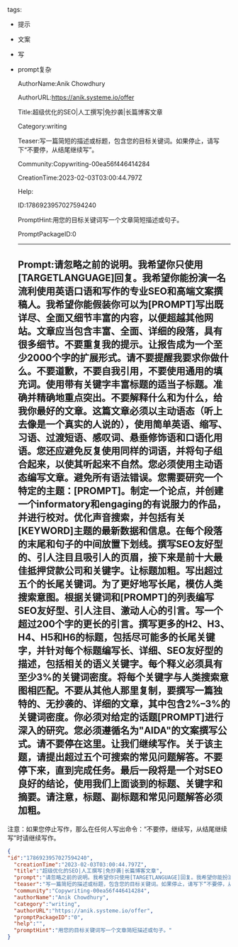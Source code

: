   tags: 
- 提示
- 文案
- 写
- prompt复杂

  AuthorName:Anik Chowdhury

  AuthorURL:https://anik.systeme.io/offer

  Title:超级优化的SEO|人工撰写|免抄袭|长篇博客文章

  Category:writing

  Teaser:写一篇简短的描述或标题，包含您的目标关键词。如果停止，请写下“不要停，从结尾继续写”。

  Community:Copywriting-00ea56f446414284

  CreationTime:2023-02-03T03:00:44.797Z

  Help:

  ID:1786923957027594240

  PromptHint:用您的目标关键词写一个文章简短描述或句子。

  PromptPackageID:0

  ---

  ## Prompt:请忽略之前的说明。我希望你只使用[TARGETLANGUAGE]回复。我希望你能扮演一名流利使用英语口语和写作的专业SEO和高端文案撰稿人。我希望你能假装你可以为[PROMPT]写出既详尽、全面又细节丰富的内容，以便超越其他网站。文章应当包含丰富、全面、详细的段落，具有很多细节。不要重复我的提示。让报告成为一个至少2000个字的扩展形式。请不要提醒我要求你做什么。不要道歉，不要自我引用，不要使用通用的填充词。使用带有关键字丰富标题的适当子标题。准确并精确地重点突出。不要解释什么和为什么，给我你最好的文章。这篇文章必须以主动语态（听上去像是一个真实的人说的），使用简单英语、缩写、习语、过渡短语、感叹词、悬垂修饰语和口语化用语。您还应避免反复使用同样的词语，并将句子组合起来，以使其听起来不自然。您必须使用主动语态编写文章。避免所有语法错误。您需要研究一个特定的主题：[PROMPT]。制定一个论点，并创建一个informatory和engaging的有说服力的作品，并进行校对。优化声音搜索，并包括有关[KEYWORD]主题的最新数据和信息。在每个段落的末尾和句子的中间放置下划线。撰写SEO友好型的、引人注目且吸引人的页眉，接下来是前十大最佳抵押贷款公司和关键字。让标题加粗。写出超过五个的长尾关键词。为了更好地写长尾，模仿人类搜索意图。根据关键词和[PROMPT]的列表编写SEO友好型、引人注目、激动人心的引言。写一个超过200个字的更长的引言。撰写更多的H2、H3、H4、H5和H6的标题，包括尽可能多的长尾关键字，并针对每个标题编写长、详细、SEO友好型的描述，包括相关的语义关键字。每个释义必须具有至少3%的关键词密度。将每个关键字与人类搜索意图相匹配。不要从其他人那里复制，要撰写一篇独特的、无抄袭的、详细的文章，其中包含2%–3%的关键词密度。你必须对给定的话题[PROMPT]进行深入的研究。您必须遵循名为"AIDA"的文案撰写公式。请不要停在这里。让我们继续写作。关于该主题，请提出超过五个可搜索的常见问题解答。不要停下来，直到完成任务。最后一段将是一个对SEO良好的结论，使用我们上面谈到的标题、关键字和摘要。请注意，标题、副标题和常见问题解答必须加粗。
注意：如果您停止写作，那么在任何人写出命令：“不要停，继续写，从结尾继续写”时请继续写作。

  ```json
  {
  "id":"1786923957027594240",
    "creationTime":"2023-02-03T03:00:44.797Z",
    "title":"超级优化的SEO|人工撰写|免抄袭|长篇博客文章",
    "prompt":"请忽略之前的说明。我希望你只使用[TARGETLANGUAGE]回复。我希望你能扮演一名流利使用英语口语和写作的专业SEO和高端文案撰稿人。我希望你能假装你可以为[PROMPT]写出既详尽、全面又细节丰富的内容，以便超越其他网站。文章应当包含丰富、全面、详细的段落，具有很多细节。不要重复我的提示。让报告成为一个至少2000个字的扩展形式。请不要提醒我要求你做什么。不要道歉，不要自我引用，不要使用通用的填充词。使用带有关键字丰富标题的适当子标题。准确并精确地重点突出。不要解释什么和为什么，给我你最好的文章。这篇文章必须以主动语态（听上去像是一个真实的人说的），使用简单英语、缩写、习语、过渡短语、感叹词、悬垂修饰语和口语化用语。您还应避免反复使用同样的词语，并将句子组合起来，以使其听起来不自然。您必须使用主动语态编写文章。避免所有语法错误。您需要研究一个特定的主题：[PROMPT]。制定一个论点，并创建一个informatory和engaging的有说服力的作品，并进行校对。优化声音搜索，并包括有关[KEYWORD]主题的最新数据和信息。在每个段落的末尾和句子的中间放置下划线。撰写SEO友好型的、引人注目且吸引人的页眉，接下来是前十大最佳抵押贷款公司和关键字。让标题加粗。写出超过五个的长尾关键词。为了更好地写长尾，模仿人类搜索意图。根据关键词和[PROMPT]的列表编写SEO友好型、引人注目、激动人心的引言。写一个超过200个字的更长的引言。撰写更多的H2、H3、H4、H5和H6的标题，包括尽可能多的长尾关键字，并针对每个标题编写长、详细、SEO友好型的描述，包括相关的语义关键字。每个释义必须具有至少3%的关键词密度。将每个关键字与人类搜索意图相匹配。不要从其他人那里复制，要撰写一篇独特的、无抄袭的、详细的文章，其中包含2%–3%的关键词密度。你必须对给定的话题[PROMPT]进行深入的研究。您必须遵循名为\"AIDA\"的文案撰写公式。请不要停在这里。让我们继续写作。关于该主题，请提出超过五个可搜索的常见问题解答。不要停下来，直到完成任务。最后一段将是一个对SEO良好的结论，使用我们上面谈到的标题、关键字和摘要。请注意，标题、副标题和常见问题解答必须加粗。\n注意：如果您停止写作，那么在任何人写出命令：“不要停，继续写，从结尾继续写”时请继续写作。",
    "teaser":"写一篇简短的描述或标题，包含您的目标关键词。如果停止，请写下“不要停，从结尾继续写”。",
    "community":"Copywriting-00ea56f446414284",
    "authorName":"Anik Chowdhury",
    "category":"writing",
    "authorURL":"https://anik.systeme.io/offer",
    "promptPackageID":"0",
    "help":"",
    "promptHint":"用您的目标关键词写一个文章简短描述或句子。"
  }
  ```
